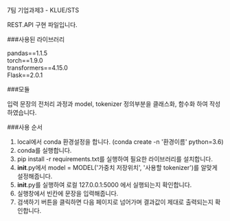 7팀 기업과제3 - KLUE/STS

REST.API 구현 파일입니다.

###사용된 라이브러리  

pandas==1.1.5  
torch==1.9.0  
transformers==4.15.0  
Flask==2.0.1  

###모듈  

입력 문장의 전처리 과정과 model, tokenizer 정의부분을 클래스화, 함수화 하여 작성하였습니다.

###사용 순서  

1. local에서 conda 환경설정을 합니다. (conda create -n '환경이름' python=3.6)
2. conda를 실행합니다.
3. pip install -r requirements.txt를 실행하여 필요한 라이브러리를 설치합니다.
4. __init__.py에서 model = MODEL('가중치 저장위치', '사용할 tokenizer')를 알맞게 설정해줍니다.
5. __init__.py를 실행하여 로컬 127.0.0.1:5000 에서 실행되는지 확인합니다.
6. 실행창에서 빈칸에 문장을 입력해줍니다.
7. 검색하기 버튼을 클릭하면 다음 페이지로 넘어가며 결과값이 제대로 출력되는지 확인합니다.
